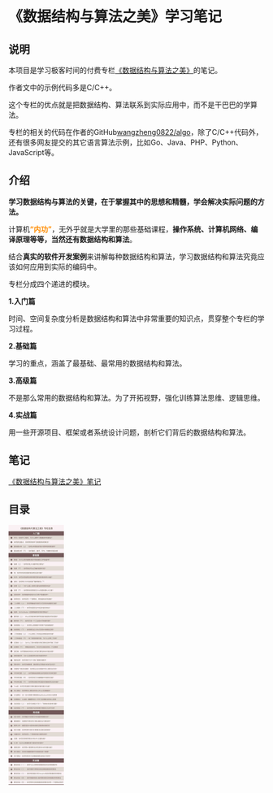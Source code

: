 # 《数据结构与算法之美》学习笔记




## 说明

本项目是学习极客时间的付费专栏[《数据结构与算法之美》](https://time.geekbang.org/column/intro/126)的笔记。

作者文中的示例代码多是C/C++。

这个专栏的优点就是把数据结构、算法联系到实际应用中，而不是干巴巴的学算法。

专栏的相关的代码在作者的GitHub[wangzheng0822/algo](https://github.com/wangzheng0822/algo)，除了C/C++代码外，还有很多网友提交的其它语言算法示例，比如Go、Java、PHP、Python、JavaScript等。

## 介绍

**学习数据结构与算法的关键，在于掌握其中的思想和精髓，学会解决实际问题的方法。**

计算机<font color=#FF8C00>**“内功”**</font>，无外乎就是大学里的那些基础课程，**操作系统、计算机网络、编译原理等等，当然还有数据结构和算法**。

结合**真实的软件开发案例**来讲解每种数据结构和算法，学习数据结构和算法究竟应该如何应用到实际的编码中。

专栏分成四个递进的模块。

**1.入门篇**

时间、空间复杂度分析是数据结构和算法中非常重要的知识点，贯穿整个专栏的学习过程。 

**2.基础篇**

学习的重点，涵盖了最基础、最常用的数据结构和算法。 

**3.高级篇**

不是那么常用的数据结构和算法。为了开拓视野，强化训练算法思维、逻辑思维。 

**4.实战篇**

用一些开源项目、框架或者系统设计问题，剖析它们背后的数据结构和算法。 

## 笔记

[《数据结构与算法之美》笔记](Article/数据结构与算法之美.md)



## 目录



<img src="Article/images/SJJG+SFZM-0.jpg" style="zoom: 50%;" />